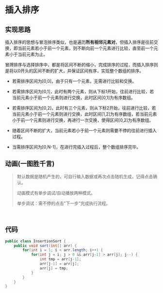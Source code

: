 # 插入排序

## 实现思路

插入排序的思想与冒泡排序类似，也是遍历**所有相邻元素对**，但插入排序是往前交换，即当前元素若小于前一个元素，则不断向前一个元素进行比较，直至前一个元素小于当前元素为止。

冒牌排序与选择排序中，都是将区间不断的缩小，完成排序的过程，而插入排序则是将以0开头的区间不断的扩大，并保证区间有序，实现整个数组的排序。

- 若需排序区间为[0,0]，由于只有一个元素，无需进行比较和交换。

- 若需排序区间为[0,1]，此时有两个元素，则从下标1开始，往前进行比较，若当前元素小于前一个元素则进行交换，此时区间[0,1]为有序数组。

- 若需排序区间为[0,2]，此时有三个元素，则从下标2开始，往前进行比较，若当前元素小于前一个元素则进行交换，此时区间[1,2]为有序数组，若当前元素小于前一个元素则进行交换，再进行一次交换，使得区间[0,2]为有序数组。

- 随着区间不断的扩大，当前元素若小于前一个元素则需要不停的往前进行插入过程。

- 当需排序区间为[0,N-1]，在进行完插入过程后，整个数组排序完毕。

## 动画(一图胜千言)

> 默认数据是随机产生的，可自行输入数据或再次点击随机生成，记得点击确认。
>
> 动画模式有单步调试/自动播放两种模式。
>
> 单步调试：需不停的点击"下一步"完成执行流程。

<br>
<insertion-sort />

## 代码

```java
public class InsertionSort {
    public void sort(int[] arr) {
        for(int i = 1; i < arr.length; i++) {
            for(int j = i; j > 0 && arr[j-1] > arr[j]; j--) {
                int tmp = arr[j-1];
                arr[j-1] = arr[j];
                arr[j] = tmp;
            }
        }
    }
}
```